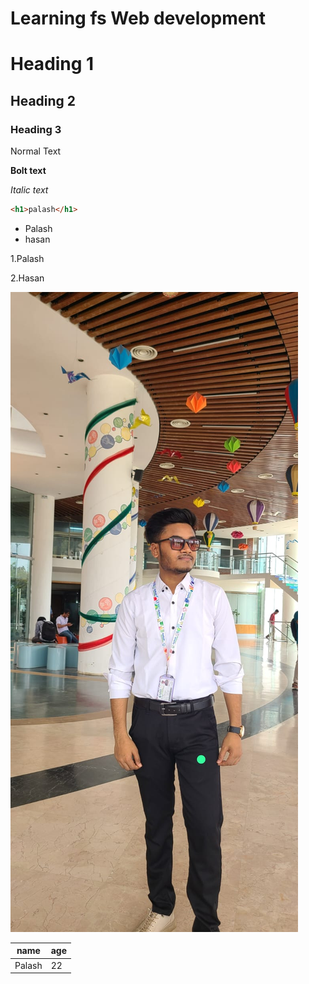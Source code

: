 <h1>Learning fs Web development</h1>

# Heading 1


## Heading 2


### Heading 3

Normal Text 

**Bolt text**

_Italic text_

```html
<h1>palash</h1>
```

- Palash
- hasan

1.Palash

2.Hasan

![palash](images/palash.jpg)



| name | age |
|------|------|
| Palash | 22 |
